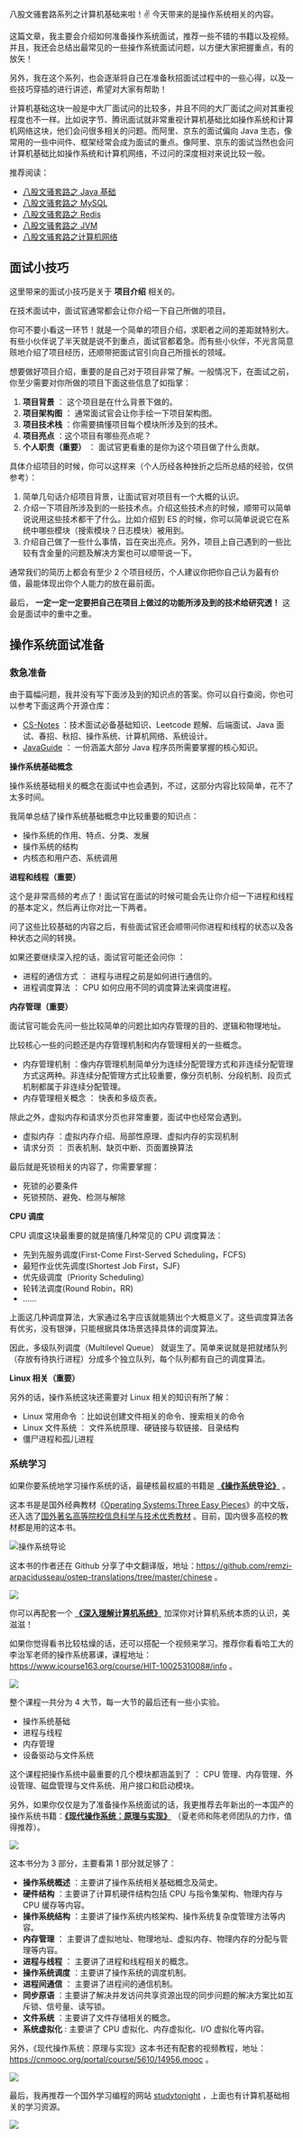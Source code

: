 八股文骚套路系列之计算机基础来啦！✌️ 今天带来的是操作系统相关的内容。

这篇文章，我主要会介绍如何准备操作系统面试，推荐一些不错的书籍以及视频。并且，我还会总结出最常见的一些操作系统面试问题，以方便大家把握重点，有的放矢！

另外，我在这个系列，也会逐渐将自己在准备秋招面试过程中的一些心得，以及一些技巧穿插的进行讲述，希望对大家有帮助！

计算机基础这块一般是中大厂面试问的比较多，并且不同的大厂面试之间对其重视程度也不一样。比如说字节、腾讯面试就非常重视计算机基础比如操作系统和计算机网络这块，他们会问很多相关的问题。而阿里、京东的面试偏向 Java 生态，像常用的一些中间件、框架经常会成为面试的重点。像阿里、京东的面试当然也会问计算机基础比如操作系统和计算机网络，不过问的深度相对来说比较一般。

推荐阅读：

- [八股文骚套路之 Java 基础](https://mp.weixin.qq.com/s?__biz=MzIxNDM1NjAyMQ==&mid=2247484167&idx=1&sn=0fdf0e9e1f92b543404ea6448b5fdc7b&scene=21#wechat_redirect)
- [八股文骚套路之 MySQL](https://mp.weixin.qq.com/s?__biz=MzIxNDM1NjAyMQ==&mid=2247484441&idx=1&sn=9225130b9524d2a627b5de2112633fb3&scene=21#wechat_redirect)
- [八股文骚套路之 Redis](https://mp.weixin.qq.com/s?__biz=MzIxNDM1NjAyMQ==&mid=2247484642&idx=1&sn=69b504b13e7f9f40e332cef537a98722&scene=21#wechat_redirect)
- [八股文骚套路之 JVM](https://mp.weixin.qq.com/s?__biz=MzIxNDM1NjAyMQ==&mid=2247484957&idx=1&sn=688df07af0ca8b6e3229725e26e6bc43&scene=21#wechat_redirect)
- [八股文骚套路之计算机网络](https://mp.weixin.qq.com/s?__biz=MzIxNDM1NjAyMQ==&mid=2247485426&idx=1&sn=9a7d4028d420c064f3b16bd3cbe610ea&chksm=97a99ea8a0de17bed8ba8e0324cb448d331e23250fe16c0c03127c2b2bd2150b655e09413c01&token=991738169&lang=zh_CN#rd)

## 面试小技巧

这里带来的面试小技巧是关于 **项目介绍** 相关的。

在技术面试中，面试官通常都会让你介绍一下自己所做的项目。

你可不要小看这一环节！就是一个简单的项目介绍，求职者之间的差距就特别大。有些小伙伴说了半天就是说不到重点，面试官都着急。而有些小伙伴，不光言简意赅地介绍了项目经历，还顺带把面试官引向自己所擅长的领域。

想要做好项目介绍，重要的是自己对于项目非常了解。一般情况下，在面试之前，你至少需要对你所做的项目下面这些信息了如指掌：

1. **项目背景** ： 这个项目是在什么背景下做的。
2. **项目架构图** ： 通常面试官会让你手绘一下项目架构图。
3. **项目技术栈** ：你需要搞懂项目每个模块所涉及到的技术。
4. **项目亮点** ：这个项目有哪些亮点呢？
5. **个人职责（重要）** ： 面试官更看重的是你为这个项目做了什么贡献。

具体介绍项目的时候，你可以这样来（个人历经各种挫折之后所总结的经验，仅供参考）：

1. 简单几句话介绍项目背景，让面试官对项目有一个大概的认识。
2. 介绍一下项目所涉及到的一些技术点。介绍这些技术点的时候，顺带可以简单说说用这些技术都干了什么。比如介绍到 ES 的时候，你可以简单说说它在系统中哪些模块（搜索模块？日志模块）被用到。
3. 介绍自己做了一些什么事情，旨在突出亮点。另外，项目上自己遇到的一些比较有含金量的问题及解决方案也可以顺带说一下。

通常我们的简历上都会有至少 2 个项目经历，个人建议你把你自己认为最有价值，最能体现出你个人能力的放在最前面。

最后， **一定一定一定要把自己在项目上做过的功能所涉及到的技术给研究透！**  这会是面试中的重中之重。

## 操作系统面试准备

### 救急准备

由于篇幅问题，我并没有写下面涉及到的知识点的答案。你可以自行查阅，你也可以参考下面这两个开源仓库：

- [CS-Notes](https://github.com/CyC2018/CS-Notes "CS-Notes") ：技术面试必备基础知识、Leetcode 题解、后端面试、Java 面试、春招、秋招、操作系统、计算机网络、系统设计。
- [JavaGuide](https://github.com/Snailclimb/JavaGuide "JavaGuide") ： 一份涵盖大部分 Java 程序员所需要掌握的核心知识。

**操作系统基础概念**

操作系统基础相关的概念在面试中也会遇到，不过，这部分内容比较简单，花不了太多时间。

我简单总结了操作系统基础概念中比较重要的知识点：

- 操作系统的作用、特点、分类、发展
- 操作系统的结构
- 内核态和用户态、系统调用

**进程和线程（重要）**

这个是非常高频的考点了！面试官在面试的时候可能会先让你介绍一下进程和线程的基本定义，然后再让你对比一下两者。

问了这些比较基础的内容之后，有些面试官还会顺带问你进程和线程的状态以及各种状态之间的转换。

如果还要继续深入挖的话，面试官可能还会问你 ：

- 进程的通信方式 ： 进程与进程之前是如何进行通信的。
- 进程调度算法 ： CPU 如何应用不同的调度算法来调度进程。

**内存管理（重要）**

面试官可能会先问一些比较简单的问题比如内存管理的目的、逻辑和物理地址。

比较核心一些的问题还是内存管理机制和内存管理相关的一些概念。

- 内存管理机制 ：像内存管理机制简单分为连续分配管理方式和非连续分配管理方式这两种。非连续分配管理方式比较重要，像分页机制、分段机制、段页式机制都属于非连续分配管理。
- 内存管理相关概念 ： 快表和多级页表。

除此之外，虚拟内存和请求分页也非常重要，面试中也经常会遇到。

- 虚拟内存 ：虚拟内存介绍、局部性原理、虚拟内存的实现机制
- 请求分页 ： 页表机制、缺页中断、页面置换算法

最后就是死锁相关的内容了，你需要掌握：

- 死锁的必要条件
- 死锁预防、避免、检测与解除

**CPU 调度**

CPU 调度这块最重要的就是搞懂几种常见的 CPU 调度算法：

- 先到先服务调度(First-Come First-Served Scheduling，FCFS)
- 最短作业优先调度(Shortest Job First，SJF)
- 优先级调度（Priority Scheduling）
- 轮转法调度(Round Robin，RR)
- ......

上面这几种调度算法，大家通过名字应该就能猜出个大概意义了。这些调度算法各有优劣，没有银弹，只能根据具体场景选择具体的调度算法。

因此，多级队列调度（Multilevel Queue） 就诞生了。简单来说就是把就绪队列（存放有待执行进程）分成多个独立队列，每个队列都有自己的调度算法。

**Linux 相关（重要）**

另外的话，操作系统这块还需要对 Linux 相关的知识有所了解：

- Linux 常用命令 ：比如说创建文件相关的命令、搜索相关的命令
- Linux 文件系统 ： 文件系统原理、硬链接与软链接、目录结构
- 僵尸进程和孤儿进程

### 系统学习

如果你要系统地学习操作系统的话，最硬核最权威的书籍是 **[《操作系统导论》](https://book.douban.com/subject/33463930/)** 。

这本书是是国外经典教材《[Operating Systems:Three Easy Pieces](https://link.zhihu.com/?target=http%3A//pages.cs.wisc.edu/~remzi/OSTEP/)》的中文版，还入选了[国外著名高等院校信息科学与技术优秀教材](https://book.douban.com/series/47813) 。目前，国内很多高校的教材都是用的这本书。

![操作系统导论](https://img-blog.csdnimg.cn/img_convert/3cea41c2c9fa458bc17b0c4d75973ec9.png)

这本书的作者还在 Github 分享了中文翻译版，地址：https://github.com/remzi-arpacidusseau/ostep-translations/tree/master/chinese 。

![](https://img-blog.csdnimg.cn/4518fc37a3af4d19b361e95bf0c31091.png)

你可以再配套一个 **[《深入理解计算机系统》](https://book.douban.com/subject/1230413/)** 加深你对计算机系统本质的认识，美滋滋！

如果你觉得看书比较枯燥的话，还可以搭配一个视频来学习。推荐你看看哈工大的李治军老师的操作系统慕课，课程地址：https://www.icourse163.org/course/HIT-1002531008#/info 。

![](https://img-blog.csdnimg.cn/f08ff2ffd7b04290bd912537f70821a2.png)

整个课程一共分为 4 大节，每一大节的最后还有一些小实验。

- 操作系统基础
- 进程与线程
- 内存管理
- 设备驱动与文件系统

这个课程把操作系统中最重要的几个模块都涵盖到了 ： CPU 管理、内存管理、外设管理、磁盘管理与文件系统、用户接口和启动模块。

另外，如果你仅仅是为了准备操作系统面试的话，我更推荐去年新出的一本国产的操作系统书籍：**[《现代操作系统：原理与实现》](https://book.douban.com/subject/35208251/)** （夏老师和陈老师团队的力作，值得推荐）。

![](https://img-blog.csdnimg.cn/20210406132050845.png)

这本书分为 3 部分，主要看第 1 部分就足够了：

- **操作系统概述** ：主要讲了操作系统相关基础概念及简史。
- **硬件结构** ：主要讲了计算机硬件结构包括 CPU 与指令集架构、物理内存与 CPU 缓存等内容。
- **操作系统结构** ：主要讲了操作系统内核架构、操作系统复杂度管理方法等内容。
- **内存管理** ： 主要讲了虚拟地址、物理地址、虚拟内存、物理内存的分配与管理等内容。
- **进程与线程** ： 主要讲了进程和线程相关的概念。
- **操作系统调度** ：主要讲了操作系统的调度机制。
- **进程间通信** ： 主要讲了进程间的通信机制。
- **同步原语** ：主要讲了解决并发访问共享资源出现的同步问题的解决方案比如互斥锁、信号量、读写锁。
- **文件系统** ：主要讲了文件存储相关的概念。
- **系统虚拟化** : 主要讲了 CPU 虚拟化、内存虚拟化、I/O 虚拟化等内容。

另外，《现代操作系统：原理与实现》这本书还有配套的视频教程，地址：https://cnmooc.org/portal/course/5610/14956.mooc 。

![](https://img-blog.csdnimg.cn/f8b53c4e930b401e9c414e5d20302974.png)

最后，我再推荐一个国外学习编程的网站 [studytonight](https://www.studytonight.com/) ，上面也有计算机基础相关的学习资源。

![](https://img-blog.csdnimg.cn/0fee3e0a80d545c797814a70b3a0e0b3.png)